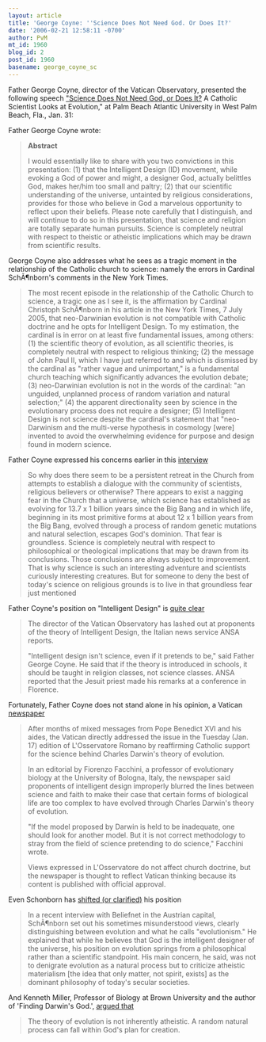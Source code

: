 ```yaml
---
layout: article
title: 'George Coyne: ''Science Does Not Need God. Or Does It?'
date: '2006-02-21 12:58:11 -0700'
author: PvM
mt_id: 1960
blog_id: 2
post_id: 1960
basename: george_coyne_sc
---
```

Father George Coyne, director of the Vatican Observatory, presented the following speech ["Science Does Not Need God, or Does It?](http://www.catholic.org/national/national_story.php?id=18504)  A Catholic Scientist Looks at Evolution," at Palm Beach Atlantic University in West Palm Beach, Fla., Jan. 31:

Father George Coyne wrote:

> **Abstract**
> 
> I would essentially like to share with you two convictions in this presentation: (1) that the Intelligent Design (ID) movement, while evoking a God of power and might, a designer God, actually belittles God, makes her/him too small and paltry; (2) that our scientific understanding of the universe, untainted by religious considerations, provides for those who believe in God a marvelous opportunity to reflect upon their beliefs. Please note carefully that I distinguish, and will continue to do so in this presentation, that science and religion are totally separate human pursuits. Science is completely neutral with respect to theistic or atheistic implications which may be drawn from scientific results. 

George Coyne also addresses what he sees as a tragic moment in the relationship of the Catholic church to science: namely the errors in Cardinal SchÃ¶nborn's comments in the New York Times.

> The most recent episode in the relationship of the Catholic Church to science, a tragic one as I see it, is the affirmation by Cardinal Christoph SchÃ¶nborn in his article in the New York Times, 7 July 2005, that neo-Darwinian evolution is not compatible with Catholic doctrine and he opts for Intelligent Design. To my estimation, the cardinal is in error on at least five fundamental issues, among others: (1) the scientific theory of evolution, as all scientific theories, is completely neutral with respect to religious thinking; (2) the message of John Paul II, which I have just referred to and which is dismissed by the cardinal as "rather vague and unimportant," is a fundamental church teaching which significantly advances the evolution debate; (3) neo-Darwinian evolution is not in the words of the cardinal: "an unguided, unplanned process of random variation and natural selection;" (4) the apparent directionality seen by science in the evolutionary process does not require a designer; (5) Intelligent Design is not science despite the cardinal's statement that "neo-Darwinism and the multi-verse hypothesis in cosmology \[were\] invented to avoid the overwhelming evidence for purpose and design found in modern science.

Father Coyne expressed his concerns earlier in this [interview](http://www.thetablet.co.uk/cgi-bin/register.cgi/tablet-01063)

> So why does there seem to be a persistent retreat in the Church from attempts to establish a dialogue with the community of scientists, religious believers or otherwise? There appears to exist a nagging fear in the Church that a universe, which science has established as evolving for 13.7 x 1 billion years since the Big Bang and in which life, beginning in its most primitive forms at about 12 x 1 billion years from the Big Bang, evolved through a process of random genetic mutations and natural selection, escapes God's dominion. That fear is groundless. Science is completely neutral with respect to philosophical or theological implications that may be drawn from its conclusions. Those conclusions are always subject to improvement. That is why science is such an interesting adventure and scientists curiously interesting creatures. But for someone to deny the best of today's science on religious grounds is to live in that groundless fear just mentioned

Father Coyne's position on "Intelligent Design" is [quite clear](http://www.cwnews.com/news/viewstory.cfm?recnum=40829)

> The director of the Vatican Observatory has lashed out at proponents of the theory of Intelligent Design, the Italian news service ANSA reports.
> 
> "Intelligent design isn't science, even if it pretends to be," said Father George Coyne. He said that if the theory is introduced in schools, it should be taught in religion classes, not science classes. ANSA reported that the Jesuit priest made his remarks at a conference in Florence. 

Fortunately, Father Coyne does not stand alone in his opinion, a Vatican [newspaper](http://www.beliefnet.com/story/183/story_18361_1.html) 

>  After months of mixed messages from Pope Benedict XVI and his aides, the Vatican directly addressed the issue in the Tuesday (Jan. 17) edition of L'Osservatore Romano by reaffirming Catholic support for the science behind Charles Darwin's theory of evolution.
> 
> In an editorial by Fiorenzo Facchini, a professor of evolutionary biology at the University of Bologna, Italy, the newspaper said proponents of intelligent design improperly blurred the lines between science and faith to make their case that certain forms of biological life are too complex to have evolved through Charles Darwin's theory of evolution.
> 
> "If the model proposed by Darwin is held to be inadequate, one should look for another model. But it is not correct methodology to stray from the field of science pretending to do science," Facchini wrote.
> 
> Views expressed in L'Osservatore do not affect church doctrine, but the newspaper is thought to reflect Vatican thinking because its content is published with official approval.

Even Schonborn has [shifted (or clarified)](http://www.beliefnet.com/story/182/story_18220_1.html) his position

> In a recent interview with Beliefnet in the Austrian capital, SchÃ¶nborn set out his sometimes misunderstood views, clearly distinguishing between evolution and what he calls "evolutionism." He explained that while he believes that God is the intelligent designer of the universe, his position on evolution springs from a philosophical rather than a scientific standpoint. His main concern, he said, was not to denigrate evolution as a natural process but to criticize atheistic materialism \[the idea that only matter, not spirit, exists\] as the dominant philosophy of today's secular societies. 

And Kenneth Miller, Professor of Biology at Brown University and the author of 'Finding Darwin's God.', [argued that](http://www.beliefnet.com/story/171/story_17123_1.html)

>  The theory of evolution is not inherently atheistic. A random natural process can fall within God's plan for creation.
